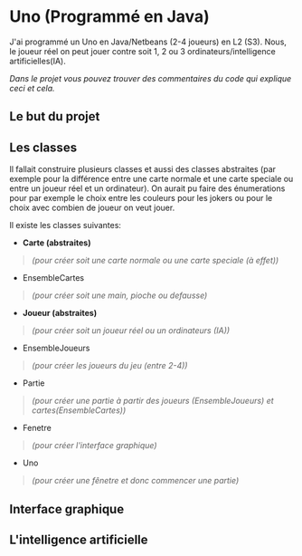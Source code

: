 # Uno (Programmé en Java)
J'ai programmé un Uno en Java/Netbeans (2-4 joueurs) en L2 (S3).
Nous, le joueur réel on peut jouer contre soit 1, 2 ou 3 ordinateurs/intelligence artificielles(IA).

*Dans le projet vous pouvez trouver des commentaires du code qui explique ceci et cela.*


## Le but du projet 


## Les classes
Il fallait construire plusieurs classes et aussi des classes abstraites (par exemple pour la différence entre une carte normale et une carte speciale ou entre un joueur réel et un ordinateur).
On aurait pu faire des énumerations pour par exemple le choix entre les couleurs pour les jokers ou pour le choix avec combien de joueur on veut jouer.

Il existe les classes suivantes: 
  * **Carte (abstraites)**              
  > *(pour créer soit une carte normale ou une carte speciale (à effet))*
  * EnsembleCartes        
  > *(pour créer soit une main, pioche ou defausse)*
  * **Joueur (abstraites)**             
  > *(pour créer soit un joueur réel ou un ordinateurs (IA))* 
  * EnsembleJoueurs       
  > *(pour créer les joueurs du jeu (entre 2-4))*
  * Partie                 
  > *(pour créer une partie à partir des joueurs (EnsembleJoueurs) et cartes(EnsembleCartes))*
  * Fenetre                
  > *(pour créer l'interface graphique)*
  * Uno                   
  > *(pour créer une fênetre et donc commencer une partie)*


## Interface graphique


## L'intelligence artificielle

